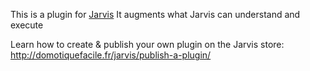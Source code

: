 <!---
Do not update this file
The description of your plugin is written when publishing on the store
-->
This is a plugin for [Jarvis](https://github.com/alexylem/jarvis)
It augments what Jarvis can understand and execute

Learn how to create & publish your own plugin on the Jarvis store:
http://domotiquefacile.fr/jarvis/publish-a-plugin/
